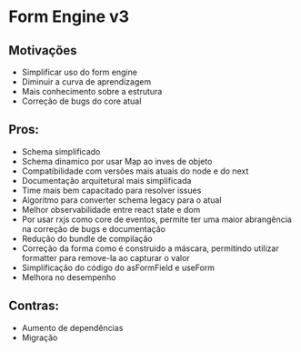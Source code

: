 
# Form Engine v3


## Motivações

- Simplificar uso do form engine
- Diminuir a curva de aprendizagem
- Mais conhecimento sobre a estrutura
- Correção de bugs do core atual

## Pros:
- Schema simplificado
- Schema dinamico por usar Map ao inves de objeto
- Compatibilidade com versões mais atuais do node e do next
- Documentação arquitetural mais simplificada
- Time mais bem capacitado para resolver issues
- Algoritmo para converter schema legacy para o atual
- Melhor observabilidade entre react state e dom
- Por usar rxjs como core de eventos, permite ter uma maior abrangência na correção de bugs e documentação
- Redução do bundle de compilação
- Correção da forma como é construido a máscara, permitindo utilizar formatter para remove-la ao capturar o valor
- Simplificação do código do asFormField e useForm
- Melhora no desempenho

## Contras:
- Aumento de dependências
- Migração 
